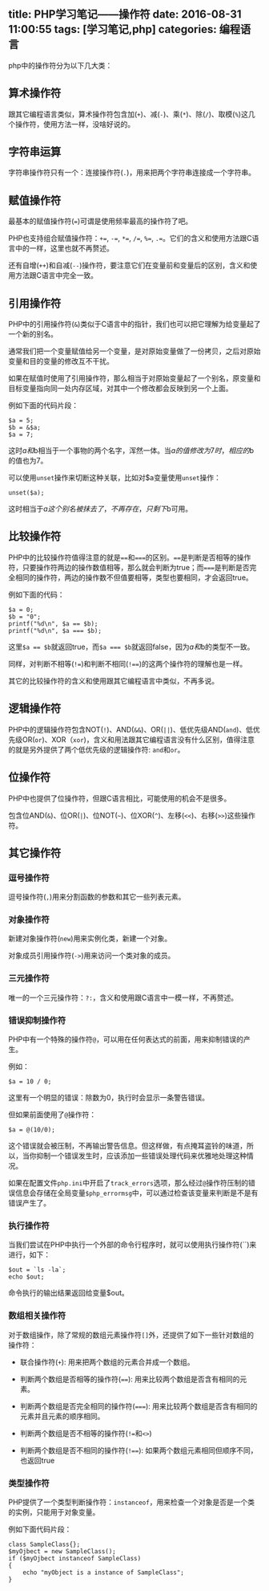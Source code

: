 title: PHP学习笔记——操作符
date: 2016-08-31 11:00:55
tags: [学习笔记,php]
categories: 编程语言
---

php中的操作符分为以下几大类：

## 算术操作符

跟其它编程语言类似，算术操作符包含加(`+`)、减(`-`)、乘(`*`)、除(`/`)、取模(`%`)这几个操作符，使用方法一样，没啥好说的。

## 字符串运算

字符串操作符只有一个：连接操作符(`.`)，用来把两个字符串连接成一个字符串。

## 赋值操作符

最基本的赋值操作符(`=`)可谓是使用频率最高的操作符了吧。

PHP也支持组合赋值操作符：`+=`, `-=`, `*=`, `/=`, `%=`, `.=`。它们的含义和使用方法跟C语言中的一样，这里也就不再赘述。

还有自增(`++`)和自减(`--`)操作符，要注意它们在变量前和变量后的区别，含义和使用方法跟C语言中完全一致。

## 引用操作符

PHP中的引用操作符(`&`)类似于C语言中的指针，我们也可以把它理解为给变量起了一个新的别名。

通常我们把一个变量赋值给另一个变量，是对原始变量做了一份拷贝，之后对原始变量和目的变量的修改互不干扰。

如果在赋值时使用了引用操作符，那么相当于对原始变量起了一个别名，原变量和目标变量指向同一处内存区域，对其中一个修改都会反映到另一个上面。

例如下面的代码片段：

```
$a = 5;
$b = &$a;
$a = 7;
```

这时$a和$b相当于一个事物的两个名字，浑然一体。当$a的值修改为7时，相应的$b的值也为7。

可以使用`unset`操作来切断这种关联，比如对$a变量使用`unset`操作：

```
unset($a);
```

这时相当于$a这个别名被抹去了，不再存在，只剩下$b可用。

## 比较操作符

PHP中的比较操作符值得注意的就是`==`和`===`的区别。`==`是判断是否相等的操作符，只要操作符两边的操作数值相等，那么就会判断为true；而`===`是判断是否完全相同的操作符，两边的操作数不但值要相等，类型也要相同，才会返回true。

例如下面的代码：

```
$a = 0;
$b = "0";
printf("%d\n", $a == $b);
printf("%d\n", $a === $b);
```

这里`$a == $b`就返回true，而`$a === $b`就返回false，因为$a和$b的类型不一致。

同样，对判断不相等(`!=`)和判断不相同(`!==`)的这两个操作符的理解也是一样。

其它的比较操作符的含义和使用跟其它编程语言中类似，不再多说。

## 逻辑操作符

PHP中的逻辑操作符包含NOT(`!`)、AND(`&&`)、OR(`||`)、低优先级AND(`and`)、低优先级OR(`or`)、XOR（`xor`)，含义和用法跟其它编程语言没有什么区别，值得注意的就是另外提供了两个低优先级的逻辑操作符: `and`和`or`。 

## 位操作符

PHP中也提供了位操作符，但跟C语言相比，可能使用的机会不是很多。

包含位AND(`&`)、位OR(`|`)、位NOT(`~`)、位XOR(`^`)、左移(`<<`)、右移(`>>`)这些操作符。

## 其它操作符

### 逗号操作符

逗号操作符(`,`)用来分割函数的参数和其它一些列表元素。

### 对象操作符

新建对象操作符(`new`)用来实例化类，新建一个对象。

对象成员引用操作符(`->`)用来访问一个类对象的成员。

### 三元操作符

唯一的一个三元操作符：`?:`，含义和使用跟C语言中一模一样，不再赘述。

### 错误抑制操作符

PHP中有一个特殊的操作符`@`，可以用在任何表达式的前面，用来抑制错误的产生。

例如：

```
$a = 10 / 0;
```

这里有一个明显的错误：除数为0，执行时会显示一条警告错误。

但如果前面使用了`@`操作符：

```
$a = @(10/0);
```

这个错误就会被压制，不再输出警告信息。但这样做，有点掩耳盗铃的味道，所以，当你抑制一个错误发生时，应该添加一些错误处理代码来优雅地处理这种情况。

如果在配置文件`php.ini`中开启了`track_errors`选项，那么经过`@`操作符压制的错误信息会存储在全局变量`$php_errormsg`中，可以通过检查该变量来判断是不是有错误产生了。

### 执行操作符

当我们尝试在PHP中执行一个外部的命令行程序时，就可以使用执行操作符(``)来进行，如下：

```
$out = `ls -la`;
echo $out;
```

命令执行的输出结果返回给变量$out。

### 数组相关操作符

对于数组操作，除了常规的数组元素操作符`[]`外，还提供了如下一些针对数组的操作符：

* 联合操作符(`+`): 用来把两个数组的元素合并成一个数组。

* 判断两个数组是否相等的操作符(`==`): 用来比较两个数组是否含有相同的元素。

* 判断两个数组是否完全相同的操作符(`===`): 用来比较两个数组是否含有相同的元素并且元素的顺序相同。

* 判断两个数组是否不相等的操作符(`!=`和`<>`)

* 判断两个数组是否不相同的操作符(`!==`): 如果两个数组元素相同但顺序不同，也返回true

### 类型操作符

PHP提供了一个类型判断操作符：`instanceof`，用来检查一个对象是否是一个类的实例，只能用于对象变量。

例如下面代码片段：

```
class SampleClass{};
$myOjbect = new SampleClass();
if ($myOjbect instanceof SampleClass) 
{
    echo "myObject is a instance of SampleClass";
}
```
